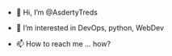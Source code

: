 - 👋 Hi, I’m @AsdertyTreds
- 👀 I’m interested in DevOps, python, WebDev

- 📫 How to reach me ... how?
